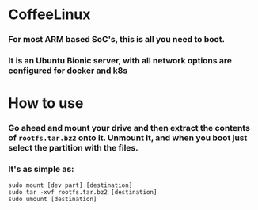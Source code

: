 # CoffeeLinux

### For most ARM based SoC's, this is all you need to boot. 
### It is an Ubuntu Bionic server, with all network options are configured for docker and k8s

# How to use

### Go ahead and mount your drive and then extract the contents of ```rootfs.tar.bz2``` onto it. Unmount it, and when you boot just select the partition with the files.

### It's as simple as:
```shell
sudo mount [dev part] [destination]
sudo tar -xvf rootfs.tar.bz2 [destination]
sudo umount [destination]
```
